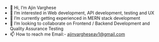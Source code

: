 - 👋 Hi, I’m Ajin Varghese
- 👀 I’m interested in Web development, API development, testing and UX
- 🌱 I’m currently getting experienced in MERN stack development
- 💞️ I’m looking to collaborate on Frontend / Backend Development and Quality Assurance Testing
- 📫 How to reach me Email:- ajinvargheseav1@gmail.com


